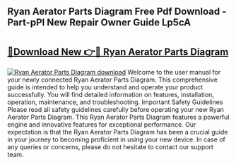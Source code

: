 ## Ryan Aerator Parts Diagram Free Pdf Download - Part-pPI New Repair Owner Guide Lp5cA

# <h2><a href="http://dficmx.blite.top/?on=Ryan+Aerator+Parts+Diagram">🔗Download New 👉🔴 Ryan Aerator Parts Diagram</a></h2>

[![Ryan Aerator Parts Diagram download](https://i.imgur.com/lujVjoI.png)](http://dficmx.blite.top/?on=Ryan+Aerator+Parts+Diagram)
Welcome to the user manual for your newly connected Ryan Aerator Parts Diagram. This comprehensive guide is intended to help you understand and operate your product successfully. You will find detailed information on features, installation, operation, maintenance, and troubleshooting. Important Safety Guidelines Please read all safety guidelines carefully before operating your new Ryan Aerator Parts Diagram. This Ryan Aerator Parts Diagram features a powerful engine and innovative features for exceptional performance. Our expectation is that the Ryan Aerator Parts Diagram has been a crucial guide in your journey to becoming proficient in using your new device. In case of any queries or concerns, please do not hesitate to contact our support team.

